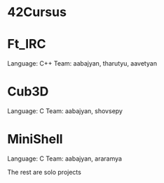# 42Cursus

# Ft_IRC

Language: C++
Team: aabajyan, tharutyu, aavetyan

# Cub3D

Language: C
Team: aabajyan, shovsepy

# MiniShell

Language: C
Team: aabajyan, araramya

The rest are solo projects
